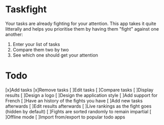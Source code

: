 Taskfight
=========

Your tasks are already fighting for your attention. This app takes it quite litterally and helps you prioritise
them by having them "fight" against one another:
  1. Enter your list of tasks
  2. Compare them two by two
  3. See which one should get your attention

# Todo
[x]Add tasks
[x]Remove tasks
[ ]Edit tasks
[ ]Compare tasks
[ ]Display results
[ ]Design a logo
[ ]Design the application style
[ ]Add support for French
[ ]Have an history of the fights you have
[ ]Add new tasks afterwards
[ ]Edit results afterwards
[ ]Live rankings as the fight goes (hidden by default) 
[ ]Fights are sorted randomly to remain impartial
[ ]Offline mode
[ ]Import from/export to popular todo apps

